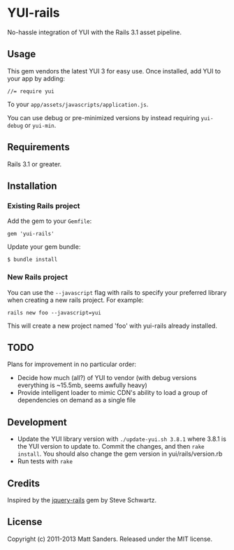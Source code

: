 # YUI-rails

No-hassle integration of YUI with the Rails 3.1 asset pipeline.

## Usage

This gem vendors the latest YUI 3 for easy use. Once installed, add YUI to your app by adding:

    //= require yui

To your `app/assets/javascripts/application.js`.

You can use debug or pre-minimized versions by instead requiring `yui-debug` or `yui-min`.


## Requirements

Rails 3.1 or greater.

## Installation

### Existing Rails project

Add the gem to your `Gemfile`:

    gem 'yui-rails'

Update your gem bundle:

    $ bundle install

### New Rails project

You can use the `--javascript` flag with rails to specify your preferred library when creating a new rails project. For example:

    rails new foo --javascript=yui

This will create a new project named 'foo' with yui-rails already installed.

## TODO

Plans for improvement in no particular order:

  * Decide how much (all?) of YUI to vendor (with debug versions everything is ~15.5mb, seems awfully heavy)
  * Provide intelligent loader to mimic CDN's ability to load a group of dependencies on demand as a single file

## Development

* Update the YUI library version with `./update-yui.sh 3.8.1` where 3.8.1 is the YUI version to update to.  Commit the changes, and then `rake install`. You should also change the gem version in yui/rails/version.rb
* Run tests with `rake`

## Credits

Inspired by the [jquery-rails](https://github.com/rails/jquery-rails) gem by Steve Schwartz.

## License

Copyright (c) 2011-2013 Matt Sanders. Released under the MIT license.
